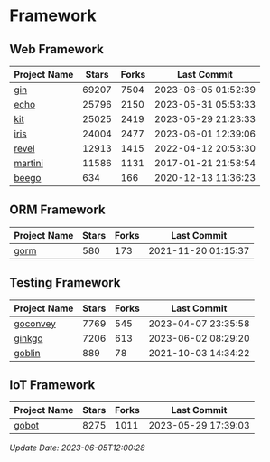 # Framework

## Web Framework
| Project Name | Stars | Forks | Last Commit |
| ------------ | ----- | ----- | ----------- |
| [gin](https://github.com/gin-gonic/gin) | 69207 | 7504 | 2023-06-05 01:52:39 |
| [echo](https://github.com/labstack/echo) | 25796 | 2150 | 2023-05-31 05:53:33 |
| [kit](https://github.com/go-kit/kit) | 25025 | 2419 | 2023-05-29 21:23:33 |
| [iris](https://github.com/kataras/iris) | 24004 | 2477 | 2023-06-01 12:39:06 |
| [revel](https://github.com/revel/revel) | 12913 | 1415 | 2022-04-12 20:53:30 |
| [martini](https://github.com/go-martini/martini) | 11586 | 1131 | 2017-01-21 21:58:54 |
| [beego](https://github.com/astaxie/beego) | 634 | 166 | 2020-12-13 11:36:23 |

## ORM Framework
| Project Name | Stars | Forks | Last Commit |
| ------------ | ----- | ----- | ----------- |
| [gorm](https://github.com/jinzhu/gorm) | 580 | 173 | 2021-11-20 01:15:37 |

## Testing Framework
| Project Name | Stars | Forks | Last Commit |
| ------------ | ----- | ----- | ----------- |
| [goconvey](https://github.com/smartystreets/goconvey) | 7769 | 545 | 2023-04-07 23:35:58 |
| [ginkgo](https://github.com/onsi/ginkgo) | 7206 | 613 | 2023-06-02 08:29:20 |
| [goblin](https://github.com/franela/goblin) | 889 | 78 | 2021-10-03 14:34:22 |

## IoT Framework
| Project Name | Stars | Forks | Last Commit |
| ------------ | ----- | ----- | ----------- |
| [gobot](https://github.com/hybridgroup/gobot) | 8275 | 1011 | 2023-05-29 17:39:03 |

*Update Date: 2023-06-05T12:00:28*